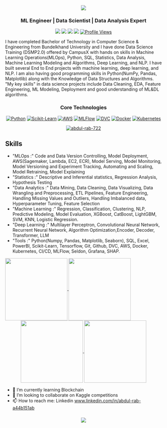 <!---<p align="center"><a href="https://anuraghazra.github.io"><img width="80%" alt="Hello, I'm Abdul Rab I do open source!" src="./assets/gh-readme-header.png" /></a></p>

<br />-->

<h1 align="center">
  <img src="https://readme-typing-svg.herokuapp.com/?lines=Hi%20There!%20%F0%9F%91%8B%3BI%27m%20Abdul%20Rab%20%F0%9F%91%8B%3BWelcome%20to%20my%20GitHub%20Page!&center=true&size=30&width=500&height=70&color=00BFFF&vCenter=true&pause=1000&speed=90">
</h1>

<div align="center">

### ML Engineer | Data Scientist | Data Analysis Expert
[<img src="https://img.shields.io/badge/LinkedIn-Connect-blue?style=for-the-badge&logo=linkedin" />](https://www.linkedin.com/in/abdul-rab-a44b151ab/)
[<img src="https://img.shields.io/badge/Kaggle-Follow-20BEFF?style=for-the-badge&logo=Kaggle" />](https://www.kaggle.com/rab5786)
[<img src="https://img.shields.io/badge/Twitter-Follow-1DA1F2?style=for-the-badge&logo=twitter" />](https://x.com/rababdul5786)
[<img src="https://img.shields.io/badge/Medium-Follow-black?style=for-the-badge&logo=medium" />](https://medium.com/)
[![Profile Views](https://komarev.com/ghpvc/?username=abdul-rab-722&label=Profile%20views&color=0e75b6&style=for-the-badge)](https://github.com/abdul-rab-722)
</div>

I have completed Bachelor of Technology in Computer Science & Engineering from Bundelkhand University and I have done Data Science Training (DSMP2.0) offered by CampusX with hands on skills in Machine Learning Operations(MLOps), Python, SQL, Statistics, Data Analysis, Machine Learning Modeling and Algorithms, Deep Learning, and NLP. I have built several End to End projects with machine learning, deep learning, and NLP. I am also having good programming skills in Python(NumPy, Pandas, Matplotlib) along with the Knowledge of Data Structures and Algorithms. "My key skills" in data science projects include Data Cleaning, EDA, Feature Engineering, ML Modeling, Deployment and good understanding of ML&DL algorithms.

<div align="center">
  
### Core Technologies
[![Python](https://img.shields.io/badge/Python-Expert-3776AB?style=flat-square&logo=python)](https://www.python.org/)
[![Scikit-Learn](https://img.shields.io/badge/scikit--learn-Skilled-23F7931E?style=flat-square&logo=scikit-learn)](https://www.scikit-learn.org/)
[![AWS](https://img.shields.io/badge/AWS-Specialist-4285F4?style=flat-square&logo=amazon)](https://aws.amazon.com/)
[![MLFlow](https://img.shields.io/badge/MLFlow-Proficient-0089D6?style=flat-square&logo=mlflow)](https://mlflow.org.com/)
[![DVC](https://img.shields.io/badge/DVC-Skilled-009688?style=flat-square&logo=dvc)](https://fastapi.tiangolo.com/)
[![Docker](https://img.shields.io/badge/Docker-Advanced-2496ED?style=flat-square&logo=docker)](https://www.docker.com/)
[![Kubernetes](https://img.shields.io/badge/Kubernetes-Intermediate-326CE5?style=flat-square&logo=kubernetes)](https://kubernetes.io/)

</div>

<p align="center"> <a href="https://github.com/ryo-ma/github-profile-trophy"><img src="https://github-profile-trophy.vercel.app/?username=abdul-rab-722&theme=gitdimmed&column=4&row=1" alt="abdul-rab-722" /></a> </p>

## Skills
- "MLOps :" Code and Data Version Controlling, Model Deployment, AWS(Sagemaker, Lambda, EC2, ECR),
Model Serving, Model Monitoring, Model Versioning and Experiment Tracking, Automating
and Scaling, Model Retraining, Model Explaining
- "Statistics :" Descriptive and Inferential statistics, Regression Analysis, Hypothesis Testing
- "Data Analytics :" Data Mining, Data Cleaning, Data Visualizing, Data Wrangling and Preprocessing, ETL
Pipelines, Feature Engineering, Handling Missing Values and Outliers, Handling
Imbalanced data, Hyperparameter Tuning, Feature Selection
- "Machine Learning :" Regression, Classification, Clustering, NLP, Predictive Modeling, Model Evaluation,
XGBoost, CatBoost, LightGBM, SVM, KNN, Logistic Regression.
- "Deep Learning :" Multilayer Perceptron, Convolutional Neural Network, Recurrent Neural Network,
Algorithm Optimization,Encoder, Decoder, Transformer, LLM
- "Tools :" Python(Numpy, Pandas, Matplotlib, Seaborn), SQL, Excel, PowerBI, Scikit-Learn, Tensorflow,
Git, Github, DVC, AWS, Docker, Kubernetes, CI/CD, MLFlow, Seldon, Grafana, SHAP.

<div align "center">
<a href="https://github.com/abdul-rab-722">
  <img height=200 align="center" src="https://github-readme-stats.vercel.app/api?username=abdul-rab-722&show_icons=true&theme=transparent&card_width=320" />
</a>
<a href="https://github.com/abdul-rab-722">
  <img height=200 align="center" src="https://github-readme-stats.vercel.app/api/top-langs?username=abdul-rab-722&theme=transparent&layout=compact&langs_count=8&card_width=320" />
</a>
</div>



<div align="center">
<a href="https://github.com/abdul-rab-722">
  <img height=200 align="center" src="https://streak-stats.demolab.com/?user=abdul-rab-722&theme=transparent&card_width=410" />
</a>
<a href="https://github.com/abdul-rab-722">
  <img height=200 align="center" src="https://github-contributor-stats.vercel.app/api?username=abdul-rab-722&limit=4&theme=transparent&combine_all_yearly_contributions=true&card_width=360" />
</a>
</div>


<!---#### Top Repositories

<a href="https://github.com/anuraghazra/github-readme-stats">
  <img align="center" src="https://github-readme-stats.vercel.app/api/pin/?username=anuraghazra&repo=github-readme-stats&theme=buefy" />
</a>
<a href="https://github.com/anuraghazra/anuraghazra.github.io">
  <img align="center" src="https://github-readme-stats.vercel.app/api/pin/?username=anuraghazra&repo=anuraghazra.github.io&theme=buefy" />
</a>

<br />
<br />

<a href="https://twitter.com/anuraghazru">
  <img align="right" alt="Anurag Hazra | Twitter" width="21px" src="https://raw.githubusercontent.com/anuraghazra/anuraghazra/master/assets/twitter.svg" />
</a>
<a href="https://codesandbox.io/u/anuraghazra">
  <img align="right" alt="Anurag Hazra | CodeSandbox" width="20px" src="https://raw.githubusercontent.com/anuraghazra/anuraghazra/master/assets/codesandbox.svg" />
</a>

**abdul-rab-722/abdul-rab-722** is a ✨ _special_ ✨ repository because its `README.md` (this file) appears on your GitHub profile.-->

- 🌱 I’m currently learning Blockchain
- 👯 I’m looking to collaborate on Kaggle competitions
- 📫 How to reach me: Linkedin
www.linkedin.com/in/abdul-rab-a44b151ab

<h3 align="center">
  <img src="https://readme-typing-svg.herokuapp.com/?lines=Thanks+for+Visiting!;Khuda+Hafiz!+👋&center=true&size=24">
</h3>
